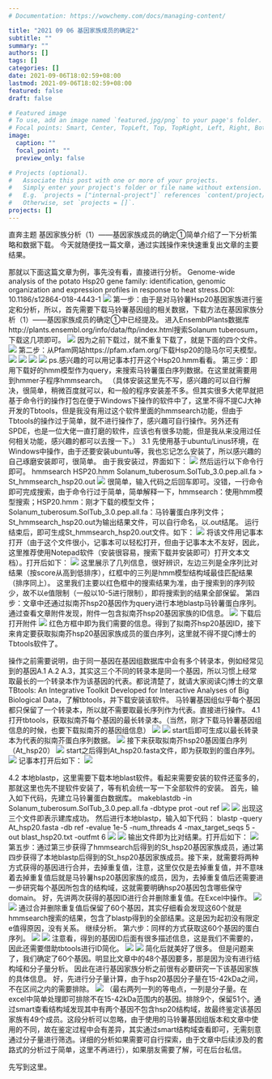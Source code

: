 ```yaml
---
# Documentation: https://wowchemy.com/docs/managing-content/

title: "2021 09 06 基因家族成员的确定2"
subtitle: ""
summary: ""
authors: []
tags: []
categories: []
date: 2021-09-06T18:02:59+08:00
lastmod: 2021-09-06T18:02:59+08:00
featured: false
draft: false

# Featured image
# To use, add an image named `featured.jpg/png` to your page's folder.
# Focal points: Smart, Center, TopLeft, Top, TopRight, Left, Right, BottomLeft, Bottom, BottomRight.
image:
  caption: ""
  focal_point: ""
  preview_only: false

# Projects (optional).
#   Associate this post with one or more of your projects.
#   Simply enter your project's folder or file name without extension.
#   E.g. `projects = ["internal-project"]` references `content/project/deep-learning/index.md`.
#   Otherwise, set `projects = []`.
projects: []
---
```

直奔主题
基因家族分析（1）——基因家族成员的确定①简单介绍了一下分析策略和数据下载。
今天就随便找一篇文章，通过实践操作来快速重复出文章的主要结果。

那就以下面这篇文章为例，事先没有看，直接进行分析。
Genome-wide analysis of the potato Hsp20 gene family: identification, genomic organization and expression profiles in response to heat stress.DOI: 10.1186/s12864-018-4443-1
![](p1.png)
第一步：由于是对马铃薯Hsp20基因家族进行鉴定和分析，所以，首先需要下载马铃薯基因组的相关数据，下载方法在基因家族分析（1）——基因家族成员的确定①中已经提及。
进入EnsemblPlants数据库http://plants.ensembl.org/info/data/ftp/index.html搜索Solanum tuberosum，下载这几项即可。
![](p2.png)
因为之前下载过，就不重复下载了，就是下面的四个文件。
![](p3.png)
第二步：从Pfam网站https://pfam.xfam.org/下载Hsp20的隐马尔可夫模型。
![](p4.png)
![](p5.png)
![](p6.png)
![](p7.png)
ps.感兴趣的可以用记事本打开这个Hsp20.hmm看看。
第三步：即用下载好的hmm模型作为query，来搜索马铃薯蛋白序列数据。在这里就需要用到hmmer子程序hmmsearch。
（具体安装这里先不写，感兴趣的可以自行解决，很简单，稍微百度就可以，和一般的程序安装差不多。但其实很多大佬早就把基于命令行的操作打包在便于Windows下操作的软件中了，这里不得不提CJ大神开发的Tbtools，但是我没有用过这个软件里面的hmmsearch功能，但由于Tbtools的操作过于简单，就不进行操作了，感兴趣可自行操作。另外还有SPDE，也是一位大佬一直打磨的软件，应该也有很多功能，但是我从来没用过任何相关功能，感兴趣的都可以去搜一下。）
3.1 先使用基于ubuntu/Linus环境，在Windows中操作，由于还要安装ubuntu等，我也忘记怎么安装了，所以感兴趣的自己琢磨安装即可，很简单。
由于我安装过，界面如下：
![](p8.png)
然后运行以下命令行即可。
hmmsearch HSP20.hmm Solanum_tuberosum.SolTub_3.0.pep.all.fa > St_hmmsearch_hsp20.out
![](p9.png)
很简单，输入代码之后回车即可。没错，一行命令即可完成搜索，由于命令行过于简单，简单解释一下，hmmsearch：使用hmm模型搜索；HSP20.hmm：刚才下载的模型文件；Solanum_tuberosum.SolTub_3.0.pep.all.fa：马铃薯蛋白序列文件；St_hmmsearch_hsp20.out为输出结果文件，可以自行命名，以.out结尾。
运行结束后，即可生成St_hmmsearch_hsp20.out文件。如下：
![](p10.png)
将该文件用记事本打开（由于这个文件很小，记事本可以轻松打开，但由于记事本太不友好，因此，这里推荐使用Notepad软件（安装很容易，搜索下载并安装即可）打开文本文档）。打开后如下：
![](p11.png)
这里展示了几列信息，很好辨识，左边三列是全序列比对结果（按score从高到低排序），红框中的三列是hmm模型结构域最佳匹配结果（排序同上）。
这里我们主要以红色框中的搜索结果为准，由于搜索到的序列较少，故不以e值限制（一般以10-5进行限制），即将搜索到的结果全部保留。
第四步：文章中还通过拟南芥hsp20基因作为query进行本地blastp马铃薯蛋白序列。通过查看文章附件发现，附件一包含拟南芥hsp20基因家族的ID信息。
![](p12.png)
下载后打开附件
![](p13.png)
红色方框中即为我们需要的信息。得到了拟南芥hsp20基因ID，接下来肯定要获取拟南芥hsp20基因家族成员的蛋白序列，这里就不得不提Cj博士的Tbtools软件了。

操作之前需要说明，由于同一基因在基因组数据库中会有多个转录本，例如经常见到的基因A.1    A.2    A.3，其实这三个不同的转录本是同一个基因，所以习惯上经常取最长的一个转录本作为该基因的代表。都说清楚了，就请大家阅读Cj博士的文章TBtools: An Integrative Toolkit Developed for Interactive Analyses of Big Biological Data，了解tbtools，并下载安装该软件。
马铃薯基因组似乎每个基因都只保留了一个转录本，所以就不需要取最长序列作为代表。直接进行操作。
4.1打开tbtools，获取拟南芥每个基因的最长转录本。（当然，刚才下载马铃薯基因组信息的时候，也要下载拟南芥的基因组信息）
![](p14.png)
![](p15.png)
start后即可生成以最长转录本为代表的拟南芥蛋白序列数据。
![](p16-1.png)
接下来获取拟南芥hsp20基因蛋白序列（At_hsp20）
![](p16.png)
start之后得到At_hsp20.fasta文件，即为获取到的蛋白序列。
![](p17.png)
记事本打开后如下：
![](p18.png)

4.2 本地blastp，这里需要下载本地blast软件。看起来需要安装的软件还蛮多的，那就这里也先不提软件安装了，等有机会统一写一下全部软件的安装。
首先，输入如下代码，先建立马铃薯蛋白数据库。
makeblastdb -in Solanum_tuberosum.SolTub_3.0.pep.all.fa -dbtype prot -out ref
![](p19.png)
![](p20.png)
出现这三个文件即表示建库成功。
然后进行本地blastp，输入如下代码：
blastp -query At_hsp20.fasta -db ref -evalue 1e-5 -num_threads 4 -max_target_seqs 5 -out blast_hsp20.txt -outfmt 6
![](p21.png)
![](p22.png)
输出文件即为比对结果。打开后如下：
![](p23.png)
第五步：通过第三步获得了hmmsearch后得到的St_hsp20基因家族成员，通过第四步获得了本地blastp后得到的St_hsp20基因家族成员。接下来，就需要将两种方式获得的基因进行合并，去掉重复值，注意，这里仅仅是去掉重复值，并不意味着去掉重复值后就是马铃薯hsp20基因家族的成员，因为，去掉重复值后还需要进一步研究每个基因所包含的结构域，这就需要明确hsp20基因包含哪些保守domain。
好，先讲两次获得的基因ID进行合并删除重复值。在Excel中操作。
![](p24.png)
![](p25.png)
通过合并删除重复值后保留了60个基因，其实仔细看会发现这60个就是hmmsearch搜索的结果，包含了blastp得到的全部结果。这是因为起初没有限定e值得原因，没有关系。
继续分析。
第六步：同样的方式获取这60个基因的蛋白序列。
![](p26.png)
![](p27.png)
注意看，得到的基因ID后面有很多描述信息，这是我们不需要的，因此还需要借助tbtools进行ID简化。
![](p28.png)
![](p29.png)
简化后就美好了很多。
但是问题来了，我们确定了60个基因。明显比文章中的48个基因要多，那是因为没有进行结构域和分子量分析。
因此在进行基因家族分析之前很有必要研究一下该基因家族的具体信息。
好，先进行分子量计算，由于hsp20基因分子量在15-42kDa之间，不在区间之内的需要排除。
![](p30.png)
（最右两列一列的等电点，一列是分子量。在excel中简单处理即可排除不在15-42kDa范围内的基因。排除9个，保留51个。通过smart查看结构域发现其中有两个基因不包含hsp20结构域，故最终鉴定该基因家族有49个成员。这段分析可以忽略，由于使用的马铃薯基因组版本和文章中使用的不同，故在鉴定过程中会有差异，其实通过smart结构域查看即可，无需刻意通过分子量进行筛选。详细的分析如果需要可自行探索，由于文章中后续涉及的套路式的分析过于简单，这里不再进行），如果朋友需要了解，可在后台私信。

先写到这里。
